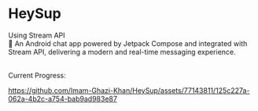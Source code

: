 ﻿# HeySup
Using Stream API
</br>
🚀 An Android chat app powered by Jetpack Compose and integrated with Stream API, delivering a modern and real-time messaging experience.
</br>
</br>

Current Progress: 
</br>




https://github.com/Imam-Ghazi-Khan/HeySup/assets/77143811/125c227a-062a-4b2c-a754-bab9ad983e87








 
